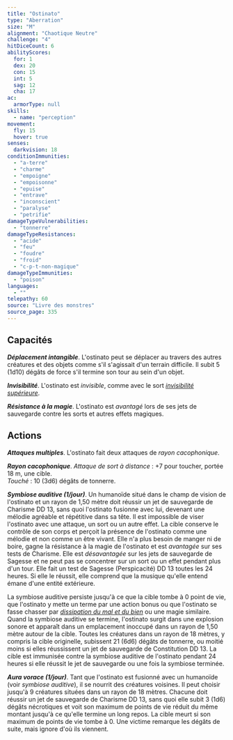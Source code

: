 ```yaml
---
title: "Ostinato"
type: "Aberration"
size: "M"
alignment: "Chaotique Neutre"
challenge: "4"
hitDiceCount: 6
abilityScores:
  for: 1
  dex: 20
  con: 15
  int: 5
  sag: 12
  cha: 17
ac:
  armorType: null
skills:
  - name: "perception"
movement:
  fly: 15
  hover: true
senses:
  darkvision: 18
conditionImmunities:
  - "a-terre"
  - "charme"
  - "empoigne"
  - "empoisonne"
  - "epuise"
  - "entrave"
  - "inconscient"
  - "paralyse"
  - "petrifie"
damageTypeVulnerabilities:
  - "tonnerre"
damageTypeResistances:
  - "acide"
  - "feu"
  - "foudre"
  - "froid"
  - "c-p-t-non-magique"
damageTypeImmunities:
  - "poison"
languages:
  - ""
telepathy: 60
source: "Livre des monstres"
source_page: 335
---
```

## Capacités
_**Déplacement intangible**_. L'ostinato peut se déplacer au travers des autres créatures et des objets comme s'il s'agissait d'un terrain difficile. Il subit 5 (1d10) dégâts de force s'il termine son tour au sein d'un objet.

_**Invisibilité**_. L'ostinato est _invisible_, comme avec le sort [_invisibilité supérieure_](/grimoire/invisibilite-superieure/).

_**Résistance à la magie**_. L'ostinato est _avantagé_ lors de ses jets de sauvegarde contre les sorts et autres effets magiques.

## Actions
_**Attaques multiples**_. L'ostinato fait deux attaques de _rayon cacophonique_.

_**Rayon cacophonique**_. _Attaque de sort à distance_ : +7 pour toucher, portée 18 m, une cible.  
_Touché_ : 10 (3d6) dégâts de tonnerre.

_**Symbiose auditive (1/jour)**_. Un humanoïde situé dans le champ de vision de l'ostinato et un rayon de 1,50 mètre doit réussir un jet de sauvegarde de Charisme DD 13, sans quoi l'ostinato fusionne avec lui, devenant une mélodie agréable et répétitive dans sa tête. Il est impossible de viser l'ostinato avec une attaque, un sort ou un autre effet. La cible conserve le contrôle de son corps et perçoit la présence de l'ostinato comme une mélodie et non comme un être vivant. Elle n'a plus besoin de manger ni de boire, gagne la résistance à la magie de l'ostinato et est _avantagée_ sur ses tests de Charisme. Elle est _désavantagée_ sur les jets de sauvegarde de Sagesse et ne peut pas se concentrer sur un sort ou un effet pendant plus d'un tour. Elle fait un test de Sagesse (Perspicacité) DD 13 toutes les 24 heures. Si elle le réussit, elle comprend que la musique qu'elle entend émane d'une entité extérieure.

La symbiose auditive persiste jusqu'à ce que la cible tombe à 0 point de vie, que l'ostinato y mette un terme par une action bonus ou que l'ostinato se fasse chasser par [_dissipation du mal et du bien_](/grimoire/dissipation-du-mal-et-du-bien/) ou une magie similaire. Quand la symbiose auditive se termine, l'ostinato surgit dans une explosion sonore et apparaît dans un emplacement inoccupé dans un rayon de 1,50 mètre autour de la cible. Toutes les créatures dans un rayon de 18 mètres, y compris la cible originelle, subissent 21 (6d6) dégâts de tonnerre, ou moitié moins si elles réussissent un jet de sauvegarde de Constitution DD 13. La cible est immunisée contre la symbiose auditive de l'ostinato pendant 24 heures si elle réussit le jet de sauvegarde ou une fois la symbiose terminée.

_**Aura vorace (1/jour)**_. Tant que l'ostinato est fusionné avec un humanoïde (voir _symbiose auditive_), il se nourrit des créatures voisines. Il peut choisir jusqu'à 9 créatures situées dans un rayon de 18 mètres. Chacune doit réussir un jet de sauvegarde de Charisme DD 13, sans quoi elle subit 3 (1d6) dégâts nécrotiques et voit son maximum de points de vie réduit du même montant jusqu'à ce qu'elle termine un long repos. La cible meurt si son maximum de points de vie tombe à 0. Une victime remarque les dégâts de suite, mais ignore d'où ils viennent.

